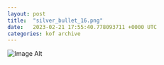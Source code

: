 ```yaml
---
layout:	post
title:	"silver_bullet_16.png"
date:	2023-02-21 17:55:40.778093711 +0000 UTC
categories:	kof archive
---
```


![Image Alt](https://k0f.github.io/assets/silver_bullet_16.png)